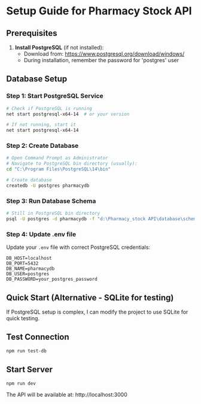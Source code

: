# Setup Guide for Pharmacy Stock API

## Prerequisites
1. **Install PostgreSQL** (if not installed):
   - Download from: https://www.postgresql.org/download/windows/
   - During installation, remember the password for 'postgres' user

## Database Setup

### Step 1: Start PostgreSQL Service
```bash
# Check if PostgreSQL is running
net start postgresql-x64-14  # or your version

# If not running, start it
net start postgresql-x64-14
```

### Step 2: Create Database
```bash
# Open Command Prompt as Administrator
# Navigate to PostgreSQL bin directory (usually):
cd "C:\Program Files\PostgreSQL\14\bin"

# Create database
createdb -U postgres pharmacydb
```

### Step 3: Run Database Schema
```bash
# Still in PostgreSQL bin directory
psql -U postgres -d pharmacydb -f "d:\Pharmacy_stock API\database\schema.sql"
```

### Step 4: Update .env file
Update your `.env` file with correct PostgreSQL credentials:
```
DB_HOST=localhost
DB_PORT=5432
DB_NAME=pharmacydb
DB_USER=postgres
DB_PASSWORD=your_postgres_password
```

## Quick Start (Alternative - SQLite for testing)
If PostgreSQL setup is complex, I can modify the project to use SQLite for quick testing.

## Test Connection
```bash
npm run test-db
```

## Start Server
```bash
npm run dev
```

The API will be available at: http://localhost:3000